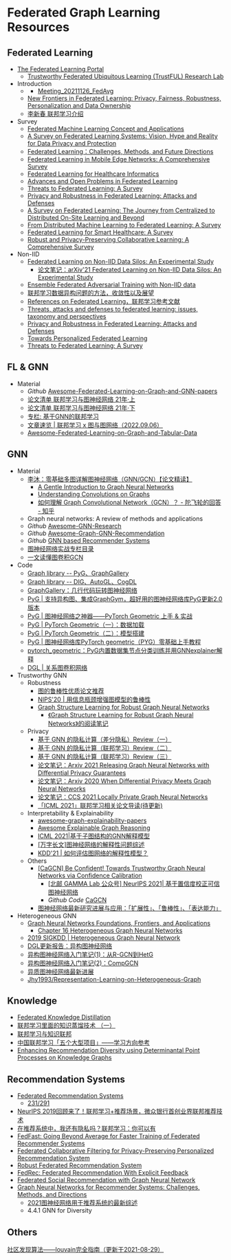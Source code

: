 # Federated Graph Learning Resources

## Federated Learning

- [The Federated Learning Portal](https://federated-learning.org/)
  - [Trustworthy Federated Ubiquitous Learning (TrustFUL) Research Lab](https://trustful.federated-learning.org/)
- Introduction
  - [](https://arxiv.org/abs/1602.05629)
    - [Meeting_20211126_FedAvg](https://docs.google.com/presentation/d/1aHifJHid4PKysXJUQvdtbGRRK_xBOJijqqmGF6xgwe0/edit?usp=sharing)
  - [New Frontiers in Federated Learning: Privacy, Fairness, Robustness, Personalization and Data Ownership](https://neurips2021workshopfl.github.io/NFFL-2021/)
  - [李新春 联邦学习介绍](https://zhuanlan.zhihu.com/p/271785581)
- Survey 
  - [Federated Machine Learning Concept and Applications](https://arxiv.org/pdf/1902.04885)
  - [A Survey on Federated Learning Systems: Vision, Hype and Reality for Data Privacy and Protection](https://arxiv.org/abs/1907.09693)
  - [Federated Learning：Challenges, Methods, and Future Directions](https://arxiv.org/pdf/1908.07873)
  - [Federated Learning in Mobile Edge Networks: A Comprehensive Survey](https://arxiv.org/pdf/1909.11875)
  - [Federated Learning for Healthcare Informatics](https://arxiv.org/abs/1911.06270)
  - [Advances and Open Problems in Federated Learning](https://arxiv.org/abs/1912.04977)
  - [Threats to Federated Learning: A Survey](https://arxiv.org/abs/2003.02133)
  - [Privacy and Robustness in Federated Learning: Attacks and Defenses](https://arxiv.org/abs/2012.06337)
  - [A Survey on Federated Learning: The Journey from Centralized to Distributed On-Site Learning and Beyond](https://ieeexplore.ieee.org/abstract/document/9220780)
  - [From Distributed Machine Learning to Federated Learning: A Survey](https://arxiv.org/abs/2104.14362)
  - [Federated Learning for Smart Healthcare: A Survey](https://arxiv.org/abs/2111.08834)
  - [Robust and Privacy-Preserving Collaborative Learning: A Comprehensive Survey](https://arxiv.org/abs/2112.10183)
- Non-IID
  - [Federated Learning on Non-IID Data Silos: An Experimental Study](https://arxiv.org/abs/2102.0207)
    - [论文笔记：arXiv'21 Federated Learning on Non-IID Data Silos: An Experimental Study](https://zhuanlan.zhihu.com/p/439561676)
  - [Ensemble Federated Adversarial Training with Non-IID data](https://federated-learning.org/fl-ijcai-2021/FTL-IJCAI21_paper_28.pdf) 
  - [联邦学习数据异构问题的方法，收敛性以及展望](https://mp.weixin.qq.com/s/Vqiz2mWtJ3n1iujxrP7_2Q)
  - [References on Federated Learning，联邦学习参考文献](https://zhuanlan.zhihu.com/p/87777798)
  - [Threats, attacks and defenses to federated learning: issues, taxonomy and perspectives](https://cybersecurity.springeropen.com/articles/10.1186/s42400-021-00105-6) 
  - [Privacy and Robustness in Federated Learning: Attacks and Defenses](https://arxiv.org/pdf/2012.06337.pdf)
  - [Towards Personalized Federated Learning](https://ieeexplore.ieee.org/document/9743558)
  - [Threats to Federated Learning: A Survey](https://arxiv.org/pdf/2003.02133.pdf)

<!-- 
[Federated Learning with Diversified Preference for Humor Recognition](https://arxiv.org/abs/2012.01675) 

-->
  <!-- 
  - Reseacher
    - Chaoyang He https://chaoyanghe.com/ 
    - 
  -->

## FL & GNN

- Material
  - *Github* [Awesome-Federated-Learning-on-Graph-and-GNN-papers](https://github.com/topics/counterfactual-explanations)
  - [论文清单 联邦学习与图神经网络 21年·上](https://zhuanlan.zhihu.com/p/364602065)
  - [论文清单 联邦学习与图神经网络 21年·下](https://zhuanlan.zhihu.com/p/428104203)
  - [专栏: 基于GNN的联邦学习](https://www.zhihu.com/column/c_1439169871557328896)
  - [文章速览 | 联邦学习 x 图与图网络（2022.09.06）](https://zhuanlan.zhihu.com/p/561951922)
  - [Awesome-Federated-Learning-on-Graph-and-Tabular-Data](https://youngfish42.github.io/Awesome-Federated-Learning-on-Graph-and-Tabular-Data/#fl-in-top-ml-conference-and-journal)
  
## GNN

- Material
  - [李沐：零基础多图详解图神经网络（GNN/GCN）【论文精读】](https://www.bilibili.com/video/BV1iT4y1d7zP)
    - [A Gentle Introduction to Graph Neural Networks](https://distill.pub/2021/gnn-intro/)
    - [Understanding Convolutions on Graphs](https://distill.pub/2021/understanding-gnns/)
    - [如何理解 Graph Convolutional Network（GCN）？ - 陀飞轮的回答 - 知乎](https://www.zhihu.com/question/54504471/answer/2197371271)
  - Graph neural networks: A review of methods and applications
  - *Github* [Awesome-GNN-Research](https://github.com/XunKaiLi/Awesome-GNN-Research)
  - *Github* [Awesome-Graph-GNN-Recommendation](https://github.com/huweibo/Awesome-Graph-GNN-Recommendation)
  - *Github* [GNN based Recommender Systems](https://github.com/tsinghua-fib-lab/GNN-Recommender-Systems)
  - [图神经网络实战专栏目录](https://zhuanlan.zhihu.com/p/419827839)
  - [一文读懂图卷积GCN](https://zhuanlan.zhihu.com/p/89503068)
- Code
  - [Graph library -- PyG、GraphGallery](https://zhuanlan.zhihu.com/p/420587332)
  - [Graph library -- DIG、AutoGL、CogDL](https://zhuanlan.zhihu.com/p/422082239)
  - [GraphGallery：几行代码玩转图神经网络](https://zhuanlan.zhihu.com/p/419511954 "中山大学图学习团队开发的图神经网络基准模型库GraphGallery")
  - [PyG | 支持异构图、集成GraphGym，超好用的图神经网络库PyG更新2.0版本](https://zhuanlan.zhihu.com/p/410246261)
  - [PyG | 图神经网络之神器——PyTorch Geometric 上手 & 实战](https://zhuanlan.zhihu.com/p/94491664)
  - [PyG | PyTorch Geometric（一）：数据加载](https://zhuanlan.zhihu.com/p/425974734)
  - [PyG | PyTorch Geometric（二）：模型搭建](https://zhuanlan.zhihu.com/p/427083823)
  - [PyG | 图神经网络库PyTorch geometric（PYG）零基础上手教程](https://zhuanlan.zhihu.com/p/91229616)
  - [pytorch_geometric：PyG内置数据集节点分类训练并用GNNexplainer解释](https://zhuanlan.zhihu.com/p/346340591)
  - [DGL | 关系图卷积网络](https://docs.dgl.ai/en/0.4.x/tutorials/models/1_gnn/4_rgcn.html)
- Trustworthy GNN
  - Robustness
    - [图的鲁棒性优质论文推荐](https://zhuanlan.zhihu.com/p/427216281)
    - [NIPS'20 | 用信息瓶颈增强图模型的鲁棒性](https://zhuanlan.zhihu.com/p/401587745)
    - [Graph Structure Learning for Robust Graph Neural Networks](https://arxiv.org/abs/2005.10203)
      - [《Graph Structure Learning for Robust Graph Neural Networks》的阅读笔记](https://zhuanlan.zhihu.com/p/354937693)
  - Privacy
    - [基于 GNN 的隐私计算（差分隐私）Review（一）](https://zhuanlan.zhihu.com/p/426267637)
    - [基于 GNN 的隐私计算（联邦学习）Review（二）](https://zhuanlan.zhihu.com/p/432071253)
    - [基于 GNN 的隐私计算（联邦学习）Review（三）](https://zhuanlan.zhihu.com/p/432126858)
    - [论文笔记：Arxiv 2021 Releasing Graph Neural Networks with Differential Privacy Guarantees](https://zhuanlan.zhihu.com/p/424463019)
    - [论文笔记：Arxiv 2020 When Differential Privacy Meets Graph Neural Networks](https://zhuanlan.zhihu.com/p/423868946)
    - [论文笔记：CCS 2021 Locally Private Graph Neural Networks](https://zhuanlan.zhihu.com/p/423444455)
    - [「ICML 2021」联邦学习相关论文导读(待更新)](https://zhuanlan.zhihu.com/p/378557472)
  - Interpretability & Explainability
    - [awesome-graph-explainability-papers](https://github.com/flyingdoog/awesome-graph-explainability-papers)
    - [Awesome Explainable Graph Reasoning](https://github.com/AstraZeneca/awesome-explainable-graph-reasoning)
    - [ICML 2021|基于子图结构的GNN解释模型](https://zhuanlan.zhihu.com/p/377245180)
    - [[万字长文]图神经网络的解释性问题综述](https://zhuanlan.zhihu.com/p/363075193)
    - [KDD'21 | 如何评估图网络的解释性模型？](https://zhuanlan.zhihu.com/p/418280505)
  - Others
    - [[CaGCN] Be Confident! Towards Trustworthy Graph Neural Networks via Confidence Calibration](https://arxiv.org/abs/2109.14285)
      - [[北邮 GAMMA Lab 公众号] NeurIPS 2021| 基于置信度校正可信图神经网络](https://mp.weixin.qq.com/s/cWgbKcxqTpULDdjW9BXCyA)
      - *Github Code* [CaGCN](https://github.com/BUPT-GAMMA/CaGCN)
    - [图神经网络最新研究进展与应用：「扩展性」、「鲁棒性」、「表达能力」](https://mp.weixin.qq.com/s?__biz=Mzg5MjY0NTQ1MQ==&mid=2247484431&idx=1&sn=b3f7caa7bae00781983a1143b2e7b30e&chksm=c03bbd2bf74c343dc2a4d6f9aaa4dc88bd6e15aa15a35bd27014f625d897339b1fa20509496b&token=1539325454&lang=zh_CN#rd)
- Heterogeneous GNN
  - [Graph Neural Networks Foundations, Frontiers, and Applications](https://graph-neural-networks.github.io/)
    - [Chapter 16 Heterogeneous Graph Neural Networks](https://graph-neural-networks.github.io/static/file/chapter16.pdf)
  - [2019 SIGKDD | Heterogeneous Graph Neural Network](https://dl.acm.org/doi/pdf/10.1145/3292500.3330961)
  - [DGL更新报告：异构图神经网络](https://www.jiqizhixin.com/articles/2019-10-14-5)
  - [异构图神经网络入门笔记(1)：从R-GCN到HetG](<https://zhuanlan.zhihu.com/p/395221075>)
  - [异构图神经网络入门笔记(2)：CompGCN](<https://zhuanlan.zhihu.com/p/400137386>)
  - [异质图神经网络最新进展](https://zhuanlan.zhihu.com/p/418280826)
  - [Jhy1993/Representation-Learning-on-Heterogeneous-Graph](https://github.com/Jhy1993/Representation-Learning-on-Heterogeneous-Graph)

## Knowledge

- [Federated Knowledge Distillation](https://arxiv.org/abs/2011.02367)
- [联邦学习里面的知识蒸馏技术 （一）](https://zhuanlan.zhihu.com/p/305988547)
- [联邦学习与知识联邦](https://zhuanlan.zhihu.com/p/383617540)
- [中国联邦学习「五个大型项目」——学习方向参考](https://zhuanlan.zhihu.com/p/383550479)
- [Enhancing Recommendation Diversity using Determinantal Point Processes on Knowledge Graphs](https://dl.acm.org/doi/10.1145/3397271.3401213)

## Recommendation Systems
- [Federated Recommendation Systems](https://link.springer.com/chapter/10.1007/978-3-030-63076-8_16)
  - [231/291](https://link.springer.com/content/pdf/10.1007%2F978-3-030-63076-8.pdf)
- [NeurIPS 2019回顾来了！联邦学习+推荐场景，微众银行首创业界联邦推荐技术](https://zhuanlan.zhihu.com/p/97826564)
- [在推荐系统中，我还有隐私吗？联邦学习：你可以有](https://zhuanlan.zhihu.com/p/301308667)
- [FedFast: Going Beyond Average for Faster Training of Federated Recommender Systems](https://dl.acm.org/doi/abs/10.1145/3394486.3403176)
- [Federated Collaborative Filtering for Privacy-Preserving Personalized Recommendation System](https://arxiv.org/abs/1901.09888)
- [Robust Federated Recommendation System](https://arxiv.org/abs/2006.08259)
- [FedRec: Federated Recommendation With Explicit Feedback](https://ieeexplore.ieee.org/abstract/document/9170754)
- [Federated Social Recommendation with Graph Neural Network](https://arxiv.org/abs/2111.10778)
- [Graph Neural Networks for Recommender Systems: Challenges, Methods, and Directions](https://arxiv.org/abs/2109.12843)  
  - [2021图神经网络用于推荐系统的最新综述](https://zhuanlan.zhihu.com/p/415074448)  
  - 4.4.1 GNN for Diversity
## Others

[社区发现算法——louvain完全指南（更新于2021-08-29）](https://zhuanlan.zhihu.com/p/178790546)
